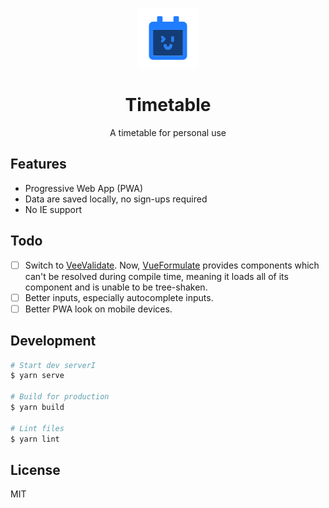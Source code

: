 <div style="text-align: center;">

  ![logo](./public/img/icons/icon-96x96.png)

  # Timetable

  A timetable for personal use
</div>

## Features

- Progressive Web App (PWA)
- Data are saved locally, no sign-ups required
- No IE support

## Todo

- [ ] Switch to [VeeValidate](https://logaretm.github.io/vee-validate/). Now, [VueFormulate](https://vueformulate.com/) provides components which can't be resolved during compile time, meaning it loads all of its component and is unable to be tree-shaken.
- [ ] Better inputs, especially autocomplete inputs.
- [ ] Better PWA look on mobile devices.

## Development

```bash
# Start dev serverI
$ yarn serve

# Build for production
$ yarn build

# Lint files
$ yarn lint
```

## License

MIT

